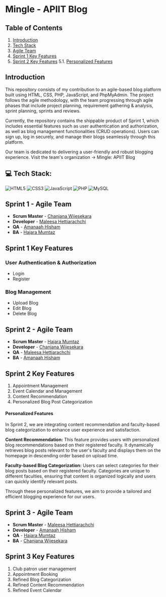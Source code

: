 # Mingle - APIIT Blog

## Table of Contents
1. [Introduction](#introduction)
2. [Tech Stack](#tech-stack)
3. [Agile Team](#agile-team)
4. [Sprint 1 Key Features](#sprint-1-key-features)
5. [Sprint 2 Key Features](#sprint-2-key-features)
   5.1. [Personalized Features](#personalized-features)

## Introduction
This repository consists of my contribution to an agile-based blog platform built using HTML, CSS, PHP, JavaScript, and PhpMyAdmin. The project follows the agile methodology, with the team progressing through agile phases that include project planning, requirement gathering & analysis, sprint planning, sprints and reviews.

Currently, the repository contains the shippable product of Sprint 1, which includes essential features such as user authentication and authorization, as well as blog management functionalities (CRUD operations). Users can sign up, log in securely, and manage their blogs seamlessly through this platform.

Our team is dedicated to delivering a user-friendly and robust blogging experience.
Visit the team's organization -> Mingle: APIIT Blog

## 💻 Tech Stack:

![HTML5](https://img.shields.io/badge/html5-%23E34F26.svg?style=for-the-badge&logo=html5&logoColor=white) 
![CSS3](https://img.shields.io/badge/css3-%231572B6.svg?style=for-the-badge&logo=css3&logoColor=white) 
![JavaScript](https://img.shields.io/badge/javascript-%23323330.svg?style=for-the-badge&logo=javascript&logoColor=%23F7DF1E) 
![PHP](https://img.shields.io/badge/php-%23777BB4.svg?style=for-the-badge&logo=php&logoColor=white) 
![MySQL](https://img.shields.io/badge/mysql-%2300000f.svg?style=for-the-badge&logo=mysql&logoColor=white) 

## Sprint 1 - Agile Team

- **Scrum Master**  - [Chanjana Wijesekara](https://github.com/Chanjana)
- **Developer**  - [Maleesa Hettiarachchi](https://github.com/Maleesanat01)
- **QA**  - [Amanaah Hisham](https://github.com/amaanah-hisham)
- **BA**  - [Hajara Mumtaz](https://github.com/haj05m)  

## Sprint 1 Key Features
### User Authentication & Authorization
- Login
- Register

### Blog Management
- Upload Blog
- Edit Blog
- Delete Blog

## Sprint 2 - Agile Team

- **Scrum Master**  - [Hajara Mumtaz](https://github.com/haj05m)  
- **Developer**  - [Chanjana Wijesekara](https://github.com/Chanjana)
- **QA**  - [Maleesa Hettiarachchi](https://github.com/Maleesanat01)
- **BA** - [Amanaah Hisham](https://github.com/amaanah-hisham)

## Sprint 2 Key Features

1. Appointment Management
2. Event Calendar and Management
3. Content Recommendation
4. Personalized Blog Post Categorization

#### Personalized Features
In Sprint 2, we are integrating content recommendation and faculty-based blog categorization to enhance user experience and satisfaction.

**Content Recommendation:** 
This feature provides users with personalized blog recommendations based on their registered faculty. It dynamically retrieves blog posts relevant to the user's faculty and displays them on the homepage in descending order based on upload time.

**Faculty-based Blog Categorization:** 
Users can select categories for their blog posts based on their registered faculty. Categories are unique to different faculties, ensuring that content is organized logically and users can quickly identify relevant posts.

Through these personalized features, we aim to provide a tailored and efficient blogging experience for our users.

## Sprint 3 - Agile Team

- **Scrum Master**  - [Maleesa Hettiarachchi](https://github.com/Maleesanat01) 
- **Developer**  - [Amanaah Hisham](https://github.com/amaanah-hisham)
- **QA**  - [Hajara Mumtaz](https://github.com/haj05m) 
- **BA**  - [Chanjana Wijesekara](https://github.com/Chanjana) 

## Sprint 3 Key Features
1.	Club patron user management 
2.	Appointment Booking
3.	Refined Blog Categorization
4.	Refined Content Recommendation
5.	Refined Event Calendar


